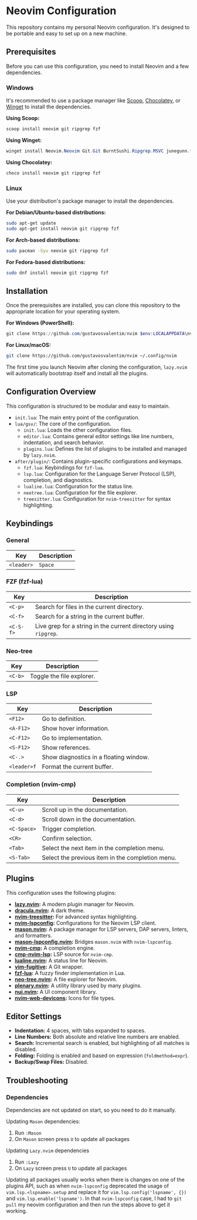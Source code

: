 # Neovim Configuration

This repository contains my personal Neovim configuration. It's designed to be portable and easy to set up on a new machine.

## Prerequisites

Before you can use this configuration, you need to install Neovim and a few dependencies.

### Windows

It's recommended to use a package manager like [Scoop](https://scoop.sh/), [Chocolatey](https://chocolatey.org/), or [Winget](https://winget.run/) to install the dependencies.

**Using Scoop:**

```powershell
scoop install neovim git ripgrep fzf
```

**Using Winget:**

```powershell
winget install Neovim.Neovim Git.Git BurntSushi.Ripgrep.MSVC junegunn.fzf
```

**Using Chocolatey:**

```powershell
choco install neovim git ripgrep fzf
```

### Linux

Use your distribution's package manager to install the dependencies.

**For Debian/Ubuntu-based distributions:**

```bash
sudo apt-get update
sudo apt-get install neovim git ripgrep fzf
```

**For Arch-based distributions:**

```bash
sudo pacman -Syu neovim git ripgrep fzf
```

**For Fedora-based distributions:**

```bash
sudo dnf install neovim git ripgrep fzf
```

## Installation

Once the prerequisites are installed, you can clone this repository to the appropriate location for your operating system.

**For Windows (PowerShell):**

```powershell
git clone https://github.com/gustavosvalentim/nvim $env:LOCALAPPDATA\nvim
```

**For Linux/macOS:**

```bash
git clone https://github.com/gustavosvalentim/nvim ~/.config/nvim
```

The first time you launch Neovim after cloning the configuration, `lazy.nvim` will automatically bootstrap itself and install all the plugins.

## Configuration Overview

This configuration is structured to be modular and easy to maintain.

-   `init.lua`: The main entry point of the configuration.
-   `lua/gsv/`: The core of the configuration.
    -   `init.lua`: Loads the other configuration files.
    -   `editor.lua`: Contains general editor settings like line numbers, indentation, and search behavior.
    -   `plugins.lua`: Defines the list of plugins to be installed and managed by `lazy.nvim`.
-   `after/plugin/`: Contains plugin-specific configurations and keymaps.
    -   `fzf.lua`: Keybindings for `fzf-lua`.
    -   `lsp.lua`: Configuration for the Language Server Protocol (LSP), completion, and diagnostics.
    -   `lualine.lua`: Configuration for the status line.
    -   `neotree.lua`: Configuration for the file explorer.
    -   `treesitter.lua`: Configuration for `nvim-treesitter` for syntax highlighting.

## Keybindings

### General

| Key | Description |
| --- | --- |
| `<leader>` | `Space` |

### FZF (fzf-lua)

| Key | Description |
| --- | --- |
| `<C-p>` | Search for files in the current directory. |
| `<C-f>` | Search for a string in the current buffer. |
| `<C-S-f>` | Live grep for a string in the current directory using `ripgrep`. |

### Neo-tree

| Key | Description |
| --- | --- |
| `<C-b>` | Toggle the file explorer. |

### LSP

| Key | Description |
| --- | --- |
| `<F12>` | Go to definition. |
| `<A-F12>` | Show hover information. |
| `<C-F12>` | Go to implementation. |
| `<S-F12>` | Show references. |
| `<C-.>` | Show diagnostics in a floating window. |
| `<leader>f` | Format the current buffer. |

### Completion (nvim-cmp)

| Key | Description |
| --- | --- |
| `<C-u>` | Scroll up in the documentation. |
| `<C-d>` | Scroll down in the documentation. |
| `<C-Space>` | Trigger completion. |
| `<CR>` | Confirm selection. |
| `<Tab>` | Select the next item in the completion menu. |
| `<S-Tab>` | Select the previous item in the completion menu. |

## Plugins

This configuration uses the following plugins:

-   **[lazy.nvim](https://github.com/folke/lazy.nvim):** A modern plugin manager for Neovim.
-   **[dracula.nvim](https://github.com/Mofiqul/dracula.nvim):** A dark theme.
-   **[nvim-treesitter](https://github.com/nvim-treesitter/nvim-treesitter):** For advanced syntax highlighting.
-   **[nvim-lspconfig](https://github.com/neovim/nvim-lspconfig):** Configurations for the Neovim LSP client.
-   **[mason.nvim](https://github.com/williamboman/mason.nvim):** A package manager for LSP servers, DAP servers, linters, and formatters.
-   **[mason-lspconfig.nvim](https://github.com/williamboman/mason-lspconfig.nvim):** Bridges `mason.nvim` with `nvim-lspconfig`.
-   **[nvim-cmp](https://github.com/hrsh7th/nvim-cmp):** A completion engine.
-   **[cmp-nvim-lsp](https://github.com/hrsh7th/cmp-nvim-lsp):** LSP source for `nvim-cmp`.
-   **[lualine.nvim](https://github.com/nvim-lualine/lualine.nvim):** A status line for Neovim.
-   **[vim-fugitive](https://github.com/tpope/vim-fugitive):** A Git wrapper.
-   **[fzf-lua](https://github.com/ibhagwan/fzf-lua):** A fuzzy finder implementation in Lua.
-   **[neo-tree.nvim](https://github.com/nvim-neo-tree/neo-tree.nvim):** A file explorer for Neovim.
-   **[plenary.nvim](https://github.com/nvim-lua/plenary.nvim):** A utility library used by many plugins.
-   **[nui.nvim](https://github.com/MunifTanjim/nui.nvim):** A UI component library.
-   **[nvim-web-devicons](https://github.com/nvim-tree/nvim-web-devicons):** Icons for file types.

## Editor Settings

-   **Indentation:** 4 spaces, with tabs expanded to spaces.
-   **Line Numbers:** Both absolute and relative line numbers are enabled.
-   **Search:** Incremental search is enabled, but highlighting of all matches is disabled.
-   **Folding:** Folding is enabled and based on expression (`foldmethod=expr`).
-   **Backup/Swap Files:** Disabled.

## Troubleshooting

### Dependencies

Dependencies are not updated on start, so you need to do it manually.

Updating `Mason` dependencies:

1. Run `:Mason`
2. On `Mason` screen press `U` to update all packages

Updating `Lazy.nvim` dependencies

1. Run `:Lazy`
2. On `Lazy` screen press `U` to update all packages

Updating all packages usually works when there is changes on one of the plugins API, such as when `nvim-lspconfig` deprecated the usage of `vim.lsp.<lspname>.setup` and replace it for `vim.lsp.config('lspname', {})` and `vim.lsp.enable('lspname')`. In that `nvim-lspconfig` case, I had to `git pull` my neovim configuration and then run the steps above to get it working.
